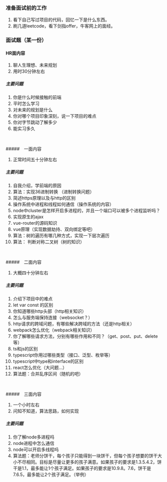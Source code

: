 ### 准备面试前的工作

1. 看下自己写过项目的代码，回忆一下是什么东西。
2. 刷几道leetcode，看下剑指offer，牛客网上的面经。

### 面试题（某一份）

#### HR面内容

1. 聊人生理想、未来规划
2. 用时30分钟左右

##### 主要问题

1. 你是什么时候接触的前端
2. 平时怎么学习
3. 对未来的规划是什么
4. 你对哪个项目印象深刻，说一下项目的难点
5. 你对字节跳动了解多少
6. 能实习多久

<br/>

#####　一面内容

1. 正常时间五十分钟左右

##### 主要问题

1. 自我介绍，学前端的原因
2. 算法：实现36进制转换 （进制转换问题）
3. 简述https原理以及与http的区别
4. 操作系统中进程和线程如何通信（操作系统的内容）
5. node中cluster是怎样开启多进程的，并且一个端口可以被多个进程监听吗？
6. 实现原生的ajax
7. vue-router的源码知识
8. vue原理（实现数据劫持、双向绑定等吧）
9. 算法：树的遍历有哪几种方式，实现一下层次遍历
10. 算法： 判断对称二叉树（树的知识）

<br/>

#####　二面内容

1. 大概四十分钟左右

##### 主要问题

1. 介绍下项目中的难点
2. let var const 的区别
3. 你知道哪些http头部（http相关知识）
4. 怎么与服务端保持连接（websocket？）
5. http请求的跨域问题，有哪些解决跨域的方法（还是http相关）
6. webpack怎么优化（webpack相关知识）
7. 你了解哪些请求方法，分别有哪些作用和不同？（get、post、put、delete等）
8. ts和js的区别
9. typescript你用过哪些类型（接口、泛型、枚举等）
10. typescript中type和interface的区别
11. react怎么优化（大问题...）
12. 算法题：合并乱序区间（随机的吧）

<br/>

#####　三面内容

1. 一个小时左右
2. 问知不知道，算法思路，如何实现

##### 主要问题

1. 你了解node多进程吗
2. node进程中怎么通信
3. node可以开启多线程吗
4. 算法题：老师分饼干，每个孩子只能得到一块饼干，但每个孩子想要的饼干大小不尽相同。目标是尽量让更多的孩子满意。如果孩子的要求是1.3.5.4.2，饼干是1.1，最多能让1个孩子满足。如果孩子的要求是10.9.8。7.6，饼干是7.6.5，最多能让2个孩子满足。（举例）